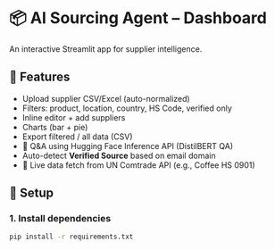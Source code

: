 # 📦 AI Sourcing Agent – Dashboard

An interactive Streamlit app for supplier intelligence.

## 🚀 Features
- Upload supplier CSV/Excel (auto-normalized)
- Filters: product, location, country, HS Code, verified only
- Inline editor + add suppliers
- Charts (bar + pie)
- Export filtered / all data (CSV)
- 🤖 Q&A using Hugging Face Inference API (DistilBERT QA)
- Auto-detect **Verified Source** based on email domain
- 📡 Live data fetch from UN Comtrade API (e.g., Coffee HS 0901)

## 🔧 Setup

### 1. Install dependencies
```bash
pip install -r requirements.txt
